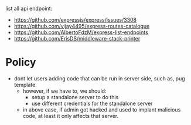 
list all api endpoint:
 - https://github.com/expressjs/express/issues/3308
 - https://github.com/vijay4495/express-routes-catalogue
 - https://github.com/AlbertoFdzM/express-list-endpoints
 - https://github.com/ErisDS/middleware-stack-printer

# Policy

 - dont let users adding code that can be run in server side, such as, pug template.
   - however, if we have to, we should:
     - setup a standalone server to do this
     - use different credentials for the standalone server
   - in above case, if admin got hacked and used to implant malicious code, at least it only affects that server.
